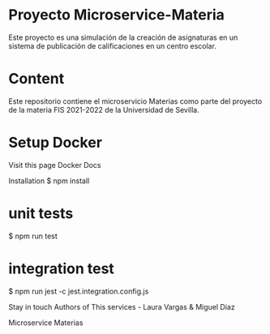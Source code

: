# Proyecto Microservice-Materia

Este proyecto es una simulación de la creación de asignaturas en un sistema de publicación de calificaciones en un centro escolar.


# Content
Este repositorio contiene el microservicio Materias como parte del proyecto de la materia FIS 2021-2022 de la Universidad de Sevilla.

# Setup Docker
Visit this page Docker Docs


Installation
$ npm install

# unit tests
$ npm run test

# integration test
$ npm run jest -c jest.integration.config.js

Stay in touch
Authors of This services - Laura Vargas & Miguel Diaz 

Microservice Materias
